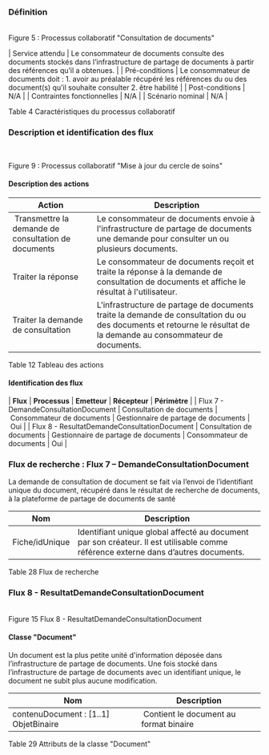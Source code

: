 ### Définition 

<object data="fonctionnel/fig_5.png" type="image/png"></object>
<br/>
Figure 5 : Processus collaboratif "Consultation de documents"

| Service attendu | Le consommateur de documents consulte des documents stockés dans l’infrastructure de partage de documents à partir des références qu’il a obtenues. |
| Pré-conditions | Le consommateur de documents doit : 1. avoir au préalable récupéré les références du ou des document(s) qu’il souhaite consulter 2. être habilité |
| Post-conditions | N/A |
| Contraintes fonctionnelles | N/A |
| Scénario nominal | N/A |

Table 4 Caractéristiques du processus collaboratif

### Description et identification des flux

<object data="fonctionnel/fig_9.png" type="image/png"></object>
<br/>

Figure 9 : Processus collaboratif "Mise à jour du cercle de soins"

#### Description des actions

| **Action** | **Description** |
| ------ | ------ |
| Transmettre la demande de consultation de documents | Le consommateur de documents envoie à l'infrastructure de partage de documents une demande pour consulter un ou plusieurs documents. |
| Traiter la réponse | Le consommateur de documents reçoit et traite la réponse à la demande de consultation de documents et affiche le résultat à l'utilisateur. |
| Traiter la demande de consultation | L'infrastructure de partage de documents traite la demande de consultation du ou des documents et retourne le résultat de la demande au consommateur de documents. |
Table 12 Tableau des actions


#### Identification des flux

| **Flux** | **Processus** | **Emetteur** | **Récepteur** | **Périmètre** |
| Flux 7 - DemandeConsultationDocument | Consultation de documents | Consommateur de documents | Gestionnaire de partage de documents | Oui |
| Flux 8 - ResultatDemandeConsultationDocument | Consultation de documents | Gestionnaire de partage de documents | Consommateur de documents | Oui |

### Flux de recherche : Flux 7 – DemandeConsultationDocument
La demande de consultation de document se fait via l’envoi de l’identifiant unique du document, récupéré dans le résultat de recherche de documents, à la plateforme de partage de documents de santé

| **Nom** | **Description** |
| ----- | ----- |
| Fiche/idUnique | Identifiant unique global affecté au document par son créateur. Il est utilisable comme référence externe dans d’autres documents.|

Table 28 Flux de recherche

### Flux 8 - ResultatDemandeConsultationDocument

<object data="fonctionnel/fig_15.png" type="image/png"></object>
<br/>
Figure 15 Flux 8 - ResultatDemandeConsultationDocument

#### Classe "Document"
Un document est la plus petite unité d'information déposée dans l’infrastructure de partage de documents. Une fois stocké dans l’infrastructure de partage de documents avec un identifiant unique, le document ne subit plus aucune modification.

| **Nom** | **Description** |
| ----- | ----- |
| contenuDocument : [1..1] ObjetBinaire | Contient le document au format binaire |

Table 29 Attributs de la classe "Document"
 
